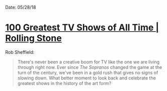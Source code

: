 
Date: 05/28/18

# [100 Greatest TV Shows of All Time | Rolling Stone](http://www.rollingstone.com/tv/lists/100-greatest-tv-shows-of-all-time-w439520)

Rob Sheffield:

> There's never been a creative boom for TV like the one we are living through right now. Ever since *The Sopranos* changed the game at the turn of the century, we've been in a gold rush that gives no signs of slowing down. What better moment to look back and celebrate the greatest shows in the history of the art form? 
